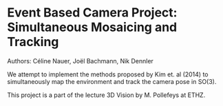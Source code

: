 # Event Based Camera Project: Simultaneous Mosaicing and Tracking

Authors: Céline Nauer, Joël Bachmann, Nik Dennler

We attempt to implement the methods proposed by Kim et. al (2014) to simultaneously map the environment and track the camera pose in SO(3). 

This project is a part of the lecture 3D Vision by M. Pollefeys at ETHZ. 
